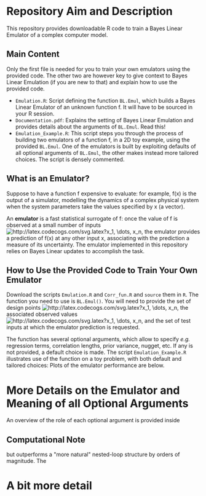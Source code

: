 # Repository Aim and Description
This repository provides downloadable R code to train a Bayes Linear Emulator of a complex computer model.

## Main Content
Only the first file is needed for you to train your own emulators using the provided code. The other two are however key to give context to Bayes Linear Emulation (if you are new to that) and explain how to use the provided code.
* `Emulation.R`: Script defining the function `BL.Emul`, which builds a Bayes Linear Emulator of an unknown function f. It will have to be sourced in your R session.
* `Documentation.pdf`: Explains the setting of Bayes Linear Emulation and provides details about the arguments of `BL.Emul`. Read this!
* `Emulation_Example.R`: This script steps you through the process of building two emulators of a function f, in a 2D toy example, using the provided `BL.Emul`. One of the emulators is built by exploiting defaults of all optional arguments of `BL.Emul`, the other makes instead more tailored choices. The script is densely commented.

## What is an Emulator?
Suppose to have a function f expensive to evaluate: for example, f(x) is the output of 
a simulator, modelling the dynamics of a complex physical system when the system parameters take the values specified by x (a vector). 

An **emulator** is a fast statistical surrogate of f: once the value of f is observed at a small number of inputs
<img src="http://latex.codecogs.com/svg.latex?x_1,&space;\dots,&space;x_n" title="http://latex.codecogs.com/svg.latex?x_1, \dots, x_n" />,
the emulator provides a prediction of f(x) at any other input x, associating with the prediction a measure of its uncertainty. 
The emulator implemented in this repository relies on Bayes Linear updates to accomplish the task.

## How to Use the Provided Code to Train Your Own Emulator
Download the scripts `Emulation.R` and `Corr_fun.R` and `source` them in `R`. The function you need to use is `BL.Emul()`. 
You will need to provide the set of design points
<img src="http://latex.codecogs.com/svg.latex?x_1,&space;\dots,&space;x_n" title="http://latex.codecogs.com/svg.latex?x_1, \dots, x_n" />,
the associated observed values 
<img src="http://latex.codecogs.com/svg.latex?f(x_1),&space;\dots,&space;f(x_n)" title="http://latex.codecogs.com/svg.latex?x_1, \dots, x_n" />,
and the set of test inputs at which the emulator prediction is requested.

The function has several optional arguments, which allow to specify *e.g.* regression terms, correlation lengths, prior variance, nugget, etc. If any is not provided, a default choice is made. The script `Emulation_Example.R` illustrates use of the function on a toy problem, with both default and tailored choices: Plots of the emulator performance are below.

# More Details on the Emulator and Meaning of all Optional Arguments

An overview of the role of each optional argument is provided inside 



## Computational Note
but outperforms a "more natural" nested-loop structure by orders of magnitude. The  

# A bit more detail
